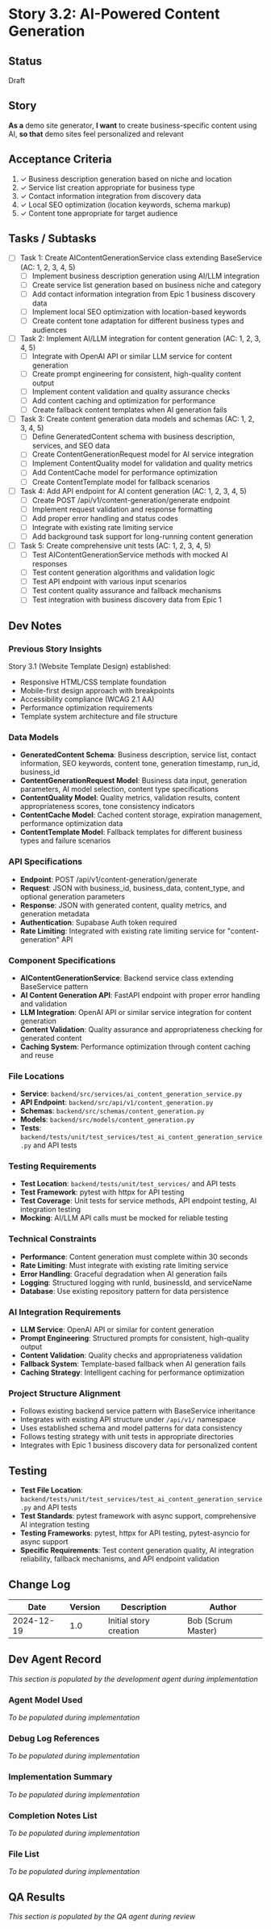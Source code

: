 # Story 3.2: AI-Powered Content Generation

## Status
Draft

## Story
**As a** demo site generator,
**I want** to create business-specific content using AI,
**so that** demo sites feel personalized and relevant

## Acceptance Criteria
1. ✓ Business description generation based on niche and location
2. ✓ Service list creation appropriate for business type
3. ✓ Contact information integration from discovery data
4. ✓ Local SEO optimization (location keywords, schema markup)
5. ✓ Content tone appropriate for target audience

## Tasks / Subtasks
- [ ] Task 1: Create AIContentGenerationService class extending BaseService (AC: 1, 2, 3, 4, 5)
  - [ ] Implement business description generation using AI/LLM integration
  - [ ] Create service list generation based on business niche and category
  - [ ] Add contact information integration from Epic 1 business discovery data
  - [ ] Implement local SEO optimization with location-based keywords
  - [ ] Create content tone adaptation for different business types and audiences
- [ ] Task 2: Implement AI/LLM integration for content generation (AC: 1, 2, 3, 4, 5)
  - [ ] Integrate with OpenAI API or similar LLM service for content generation
  - [ ] Create prompt engineering for consistent, high-quality content output
  - [ ] Implement content validation and quality assurance checks
  - [ ] Add content caching and optimization for performance
  - [ ] Create fallback content templates when AI generation fails
- [ ] Task 3: Create content generation data models and schemas (AC: 1, 2, 3, 4, 5)
  - [ ] Define GeneratedContent schema with business description, services, and SEO data
  - [ ] Create ContentGenerationRequest model for AI service integration
  - [ ] Implement ContentQuality model for validation and quality metrics
  - [ ] Add ContentCache model for performance optimization
  - [ ] Create ContentTemplate model for fallback scenarios
- [ ] Task 4: Add API endpoint for AI content generation (AC: 1, 2, 3, 4, 5)
  - [ ] Create POST /api/v1/content-generation/generate endpoint
  - [ ] Implement request validation and response formatting
  - [ ] Add proper error handling and status codes
  - [ ] Integrate with existing rate limiting service
  - [ ] Add background task support for long-running content generation
- [ ] Task 5: Create comprehensive unit tests (AC: 1, 2, 3, 4, 5)
  - [ ] Test AIContentGenerationService methods with mocked AI responses
  - [ ] Test content generation algorithms and validation logic
  - [ ] Test API endpoint with various input scenarios
  - [ ] Test content quality assurance and fallback mechanisms
  - [ ] Test integration with business discovery data from Epic 1

## Dev Notes

### Previous Story Insights
Story 3.1 (Website Template Design) established:
- Responsive HTML/CSS template foundation
- Mobile-first design approach with breakpoints
- Accessibility compliance (WCAG 2.1 AA)
- Performance optimization requirements
- Template system architecture and file structure

### Data Models
- **GeneratedContent Schema**: Business description, service list, contact information, SEO keywords, content tone, generation timestamp, run_id, business_id
- **ContentGenerationRequest Model**: Business data input, generation parameters, AI model selection, content type specifications
- **ContentQuality Model**: Quality metrics, validation results, content appropriateness scores, tone consistency indicators
- **ContentCache Model**: Cached content storage, expiration management, performance optimization data
- **ContentTemplate Model**: Fallback templates for different business types and failure scenarios

### API Specifications
- **Endpoint**: POST /api/v1/content-generation/generate
- **Request**: JSON with business_id, business_data, content_type, and optional generation parameters
- **Response**: JSON with generated content, quality metrics, and generation metadata
- **Authentication**: Supabase Auth token required
- **Rate Limiting**: Integrated with existing rate limiting service for "content-generation" API

### Component Specifications
- **AIContentGenerationService**: Backend service class extending BaseService pattern
- **AI Content Generation API**: FastAPI endpoint with proper error handling and validation
- **LLM Integration**: OpenAI API or similar service integration for content generation
- **Content Validation**: Quality assurance and appropriateness checking for generated content
- **Caching System**: Performance optimization through content caching and reuse

### File Locations
- **Service**: `backend/src/services/ai_content_generation_service.py`
- **API Endpoint**: `backend/src/api/v1/content_generation.py`
- **Schemas**: `backend/src/schemas/content_generation.py`
- **Models**: `backend/src/models/content_generation.py`
- **Tests**: `backend/tests/unit/test_services/test_ai_content_generation_service.py` and API tests

### Testing Requirements
- **Test Location**: `backend/tests/unit/test_services/` and API tests
- **Test Framework**: pytest with httpx for API testing
- **Test Coverage**: Unit tests for service methods, API endpoint testing, AI integration testing
- **Mocking**: AI/LLM API calls must be mocked for reliable testing

### Technical Constraints
- **Performance**: Content generation must complete within 30 seconds
- **Rate Limiting**: Must integrate with existing rate limiting service
- **Error Handling**: Graceful degradation when AI generation fails
- **Logging**: Structured logging with runId, businessId, and serviceName
- **Database**: Use existing repository pattern for data persistence

### AI Integration Requirements
- **LLM Service**: OpenAI API or similar for content generation
- **Prompt Engineering**: Structured prompts for consistent, high-quality output
- **Content Validation**: Quality checks and appropriateness validation
- **Fallback System**: Template-based fallback when AI generation fails
- **Caching Strategy**: Intelligent caching for performance optimization

### Project Structure Alignment
- Follows existing backend service pattern with BaseService inheritance
- Integrates with existing API structure under `/api/v1/` namespace
- Uses established schema and model patterns for data consistency
- Follows testing strategy with unit tests in appropriate directories
- Integrates with Epic 1 business discovery data for personalized content

## Testing
- **Test File Location**: `backend/tests/unit/test_services/test_ai_content_generation_service.py` and API tests
- **Test Standards**: pytest framework with async support, comprehensive AI integration testing
- **Testing Frameworks**: pytest, httpx for API testing, pytest-asyncio for async support
- **Specific Requirements**: Test content generation quality, AI integration reliability, fallback mechanisms, and API endpoint validation

## Change Log
| Date | Version | Description | Author |
|------|---------|-------------|---------|
| 2024-12-19 | 1.0 | Initial story creation | Bob (Scrum Master) |

## Dev Agent Record
*This section is populated by the development agent during implementation*

### Agent Model Used
*To be populated during implementation*

### Debug Log References
*To be populated during implementation*

### Implementation Summary
*To be populated during implementation*

### Completion Notes List
*To be populated during implementation*

### File List
*To be populated during implementation*

## QA Results
*This section is populated by the QA agent during review*

